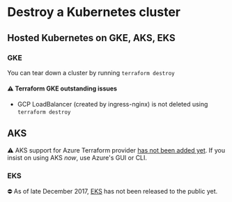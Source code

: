 # Destroy a Kubernetes cluster

## Hosted Kubernetes on GKE, AKS, EKS

### GKE

You can tear down a cluster by running `terraform destroy`

#### ⚠️ Terraform GKE outstanding issues

- GCP LoadBalancer (created by ingress-nginx) is not deleted using `terraform destroy`

## AKS

⚠️ AKS support for Azure Terraform provider [has not been added yet](https://github.com/terraform-providers/terraform-provider-azurerm/issues/471). If you insist on using AKS *now*, use Azure's GUI or CLI.

### EKS

⛔️ As of late December 2017, [EKS](https://aws.amazon.com/eks/) has not been released to the public yet.

